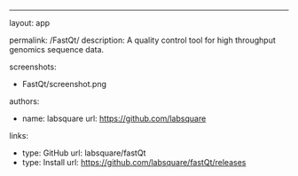 ---
layout: app

permalink: /FastQt/
description: A quality control tool for high throughput genomics sequence data. 

screenshots:
  - FastQt/screenshot.png

authors:
  - name: labsquare
    url: https://github.com/labsquare

links:
  - type: GitHub
    url: labsquare/fastQt
  - type: Install
    url: https://github.com/labsquare/fastQt/releases
